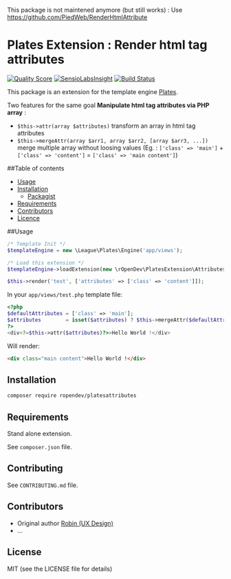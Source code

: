 This package is not maintened anymore (but still works) : Use https://github.com/PiedWeb/RenderHtmlAttribute

# Plates Extension : Render html tag attributes

[![Quality Score](https://img.shields.io/scrutinizer/g/RobinDev/platesAttributes.svg?style=flat-square)](https://scrutinizer-ci.com/g/RobinDev/platesAttributes)
[![SensioLabsInsight](https://insight.sensiolabs.com/projects/3d265e22-2c0c-4c50-8260-660ce24dedac/mini.png)](https://insight.sensiolabs.com/projects/3d265e22-2c0c-4c50-8260-660ce24dedac)
[![Build Status](https://travis-ci.org/RobinDev/platesAttributes.svg)](https://travis-ci.org/RobinDev/platesAttributes)

This package is an extension for the template engine [Plates](https://github.com/thephpleague/plates).

Two features for the same goal **Manipulate html tag attributes via PHP array** :
* `$this->attr(array $attributes)` transform an array in html tag attributes
* `$this->mergeAttr(array $arr1, array $arr2, [array $arr3, ...])` merge multiple array without loosing values (Eg. : `['class' => 'main']` + `['class' => 'content']` = `['class' => 'main content']`)

##Table of contents
* [Usage](#usage)
* [Installation](#installation)
    * [Packagist](https://packagist.org/packages/ropendev/cache)
* [Requirements](#requirements)
* [Contributors](#contributors)
* [Licence](#licence)

##Usage

```php
/* Template Init */
$templateEngine = new \League\Plates\Engine('app/views');

/* Load this extension */
$templateEngine->loadExtension(new \rOpenDev\PlatesExtension\Attributes());

$this->render('test', ['attributes' => ['class' => 'content']]);
```

In your `app/views/test.php` template file:
```php
<?php
$defaultAttributes = ['class' => 'main'];
$attributes        = isset($attributes) ? $this->mergeAttr($defaultAttributes, $attributes) : $defaultAttributes;
?>
<div<?=$this->attr($attributes)?>>Hello World !</div>
```

Will render:
```html
<div class="main content">Hello World !</div>
```

## Installation

```bash
composer require ropendev/platesattributes
```

## Requirements

Stand alone extension.

See `composer.json` file.

## Contributing

See `CONTRIBUTING.md` file.

## Contributors

* Original author [Robin (UX Design)](http://www.robin-d.fr)
* ...

## License

MIT (see the LICENSE file for details)
